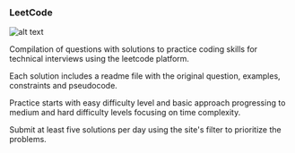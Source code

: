 ### LeetCode

![alt text][diagram]

[diagram]: https://leetcode.com/_next/static/images/logo-dark-c96c407d175e36c81e236fcfdd682a0b.png "Leetcode logo"

Compilation of questions with solutions to practice coding skills for technical interviews using the leetcode platform.

Each solution includes a readme file with the original question, examples, constraints and pseudocode.

Practice starts with easy difficulty level and basic approach progressing to medium and hard difficulty levels focusing on time complexity.

Submit at least five solutions per day using the site's filter to prioritize the problems.